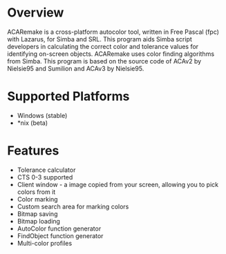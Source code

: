 Overview
========
ACARemake is a cross-platform autocolor tool, written in Free Pascal (fpc)
with Lazarus, for Simba and SRL. This program aids Simba script developers
in calculating the correct color and tolerance values for identifying
on-screen objects. ACARemake uses color finding algorithms from Simba.
This program is based on the source code of ACAv2 by Nielsie95 and Sumilion
and ACAv3 by Nielsie95.


Supported Platforms
===================
* Windows (stable)
* \*nix (beta)


Features
========
* Tolerance calculator
* CTS 0-3 supported
* Client window - a image copied from your screen, allowing you to pick colors from it
* Color marking
* Custom search area for marking colors
* Bitmap saving
* Bitmap loading
* AutoColor function generator
* FindObject function generator
* Multi-color profiles

